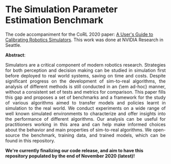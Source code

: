 # The Simulation Parameter Estimation Benchmark

The code accompaniment for the CoRL 2020 paper: [A User's Guide to Calibrating Robotics Simulators](#). This work was done at NVIDIA Research in Seattle.

**Abstract**: <p align="justify">Simulators are a critical component of modern robotics research. Strategies for both perception and decision making can be studied in simulation first before deployed to real world systems, saving on time and costs. Despite significant progress on the development of sim-to-real algorithms, the analysis of different methods is still conducted in an {\em ad-hoc} manner, without a consistent set of tests and metrics for comparison. This paper fills this gap and proposes a set of benchmarks and a framework for the study of various algorithms aimed to transfer models and policies learnt in simulation to the real world. We conduct experiments on a wide range of well known simulated environments to characterize and offer insights into the performance of different algorithms. Our analysis can be useful for practitioners working in this area and can help make informed choices about the behavior and main properties of sim-to-real algorithms. We open-source the benchmark, training data, and trained models, which can be found in this repository.</p>

**We're currently finalizing our code release, and aim to have this repository populated by the end of November 2020 (latest)!**
